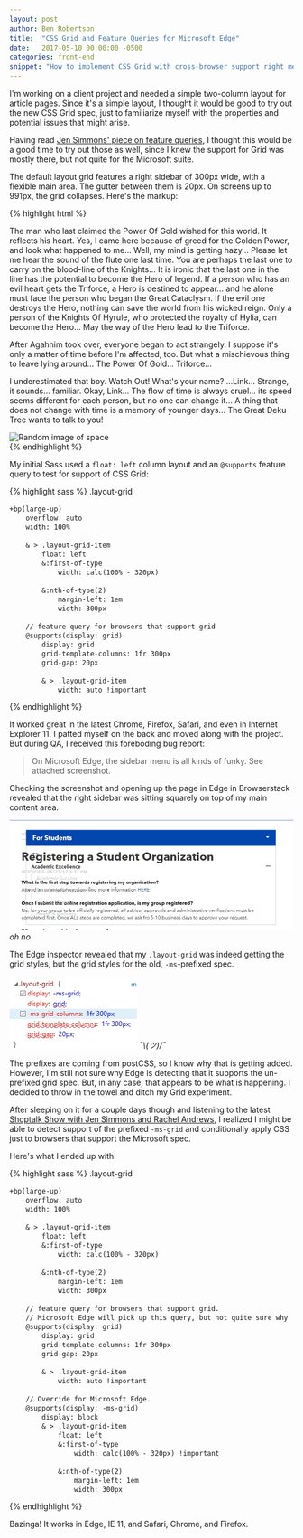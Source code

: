 ```yaml
---
layout: post
author: Ben Robertson
title:  "CSS Grid and Feature Queries for Microsoft Edge"
date:   2017-05-10 00:00:00 -0500
categories: front-end
snippet: "How to implement CSS Grid with cross-browser support right meow."
---
```


I'm working on a client project and needed a simple two-column layout for article pages. Since it's a simple layout, I thought it would be good to try out the new CSS Grid spec, just to familiarize myself with the properties and potential issues that might arise.

Having read [Jen Simmons' piece on feature queries](https://hacks.mozilla.org/2016/08/using-feature-queries-in-css/), I thought this would be a good time to try out those as well, since I knew the support for Grid was mostly there, but not quite for the Microsoft suite.

The default layout grid features a right sidebar of 300px wide, with a flexible main area. The gutter between them is 20px. On screens up to 991px, the grid collapses. Here's the markup:

{% highlight html %}
<div class="layout-grid">
 <div class="layout-grid-item">
    <p>The man who last claimed the Power Of Gold wished for this world. It reflects his heart. Yes, I came here because of greed for the Golden Power, and look what happened to me... Well, my mind is getting hazy... Please let me hear the sound of the flute one last time. You are perhaps the last one to carry on the blood-line of the Knights... It is ironic that the last one in the line has the potential to become the Hero of legend. If a person who has an evil heart gets the Triforce, a Hero is destined to appear... and he alone must face the person who began the Great Cataclysm. If the evil one destroys the Hero, nothing can save the world from his wicked reign. Only a person of the Knights Of Hyrule, who protected the royalty of Hylia, can become the Hero... May the way of the Hero lead to the Triforce. </p><p>After Agahnim took over, everyone began to act strangely. I suppose it's only a matter of time before I'm affected, too. But what a mischievous thing to leave lying around... The Power Of Gold... Triforce... </p><p>I underestimated that boy. Watch Out! What's your name? ...Link... Strange, it sounds... familiar. Okay, Link... The flow of time is always cruel... its speed seems different for each person, but no one can change it... A thing that does not change with time is a memory of younger days... The Great Deku Tree wants to talk to you! </p>
 </div>
 <div class="layout-grid-item">
     <img src="http://spaceholder.cc/300x200" alt="Random image of space" />
 </div>
</div>
{% endhighlight %}


My initial Sass used a `float: left` column layout and an `@supports` feature query to test for support of CSS Grid:

{% highlight sass %}
.layout-grid

    +bp(large-up)
        overflow: auto
        width: 100%

        & > .layout-grid-item
            float: left
            &:first-of-type
                width: calc(100% - 320px)

            &:nth-of-type(2)
                margin-left: 1em
                width: 300px

        // feature query for browsers that support grid
        @supports(display: grid)
            display: grid
            grid-template-columns: 1fr 300px
            grid-gap: 20px

            & > .layout-grid-item
                width: auto !important

{% endhighlight %}


It worked great in the latest Chrome, Firefox, Safari, and even in Internet Explorer 11. I patted myself on the back and moved along with the project. But during QA, I received this foreboding bug report:

> On Microsoft Edge, the sidebar menu is all kinds of funky. See attached screenshot.

Checking the screenshot and opening up the page in Edge in Browserstack revealed that the right sidebar was sitting squarely on top of my main content area.

![Screenshot of my sidebar chilling on top of my main content area](/assets/img/grid/edge-grid.png)
*oh no*

The Edge inspector revealed that my `.layout-grid` was indeed getting the grid styles, but the grid styles for the old, `-ms`-prefixed spec.

![Screenshot of the Microsoft Edge inspector](/assets/img/grid/edge-grid-inspector.png)
*¯\\_(ツ)_/¯*

The prefixes are coming from postCSS, so I know why that is getting added. However, I'm still not sure why Edge is detecting that it supports the un-prefixed grid spec. But, in any case, that appears to be what is happening. I decided to throw in the towel and ditch my Grid experiment.

After sleeping on it for a couple days though and listening to the latest [Shoptalk Show with Jen Simmons and Rachel Andrews](http://shoptalkshow.com/episodes/262-css-grid-rachel-andrew-jen-simmons/), I realized I might be able to detect support of the prefixed `-ms-grid` and conditionally apply CSS just to browsers that support the Microsoft spec.

Here's what I ended up with:

{% highlight sass %}
.layout-grid

    +bp(large-up)
        overflow: auto
        width: 100%

        & > .layout-grid-item
            float: left
            &:first-of-type
                width: calc(100% - 320px)

            &:nth-of-type(2)
                margin-left: 1em
                width: 300px

        // feature query for browsers that support grid.
        // Microsoft Edge will pick up this query, but not quite sure why
        @supports(display: grid)
            display: grid
            grid-template-columns: 1fr 300px
            grid-gap: 20px

            & > .layout-grid-item
                width: auto !important

        // Override for Microsoft Edge.
        @supports(display: -ms-grid)
            display: block
            & > .layout-grid-item
                float: left
                &:first-of-type
                    width: calc(100% - 320px) !important

                &:nth-of-type(2)
                    margin-left: 1em
                    width: 300px
{% endhighlight %}

Bazinga! It works in Edge, IE 11, and Safari, Chrome, and Firefox.
